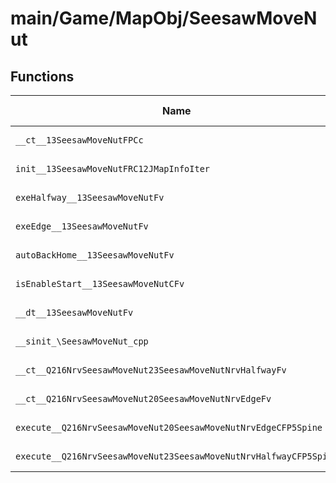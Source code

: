 # main/Game/MapObj/SeesawMoveNut

## Functions

| Name | Address | Match % |
|------|---------|---------|
| `__ct__13SeesawMoveNutFPCc` | `0x80223160` | :x: (0.0%) |
| `init__13SeesawMoveNutFRC12JMapInfoIter` | `0x802231AC` | :x: (0.0%) |
| `exeHalfway__13SeesawMoveNutFv` | `0x802232E8` | :x: (0.0%) |
| `exeEdge__13SeesawMoveNutFv` | `0x802234C0` | :x: (0.0%) |
| `autoBackHome__13SeesawMoveNutFv` | `0x8022351C` | :x: (0.0%) |
| `isEnableStart__13SeesawMoveNutCFv` | `0x802235F0` | :x: (0.0%) |
| `__dt__13SeesawMoveNutFv` | `0x802236C4` | :x: (0.0%) |
| `__sinit_\SeesawMoveNut_cpp` | `0x8022371C` | :x: (0.0%) |
| `__ct__Q216NrvSeesawMoveNut23SeesawMoveNutNrvHalfwayFv` | `0x80223748` | :x: (0.0%) |
| `__ct__Q216NrvSeesawMoveNut20SeesawMoveNutNrvEdgeFv` | `0x80223758` | :x: (0.0%) |
| `execute__Q216NrvSeesawMoveNut20SeesawMoveNutNrvEdgeCFP5Spine` | `0x80223768` | :x: (0.0%) |
| `execute__Q216NrvSeesawMoveNut23SeesawMoveNutNrvHalfwayCFP5Spine` | `0x80223770` | :x: (0.0%) |